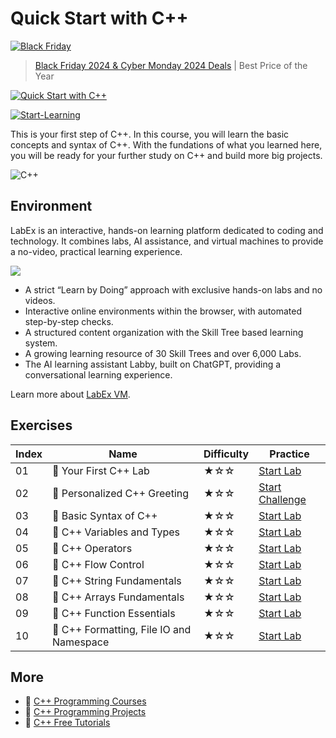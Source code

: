 # Quick Start with C++

[![Black Friday](https://file.labex.io/images/labex-bf24.png)](https://labex.io/pricing)

> [Black Friday 2024 & Cyber Monday 2024 Deals](https://labex.io/pricing) | Best Price of the Year

[![Quick Start with C++](https://cover-creator.appbot.io/quick-start-with-cpp.png)](https://labex.io/courses/quick-start-with-cpp)

[![Start-Learning](https://img.shields.io/badge/Start-Learning-whitesmoke?style=for-the-badge)](https://labex.io/courses/quick-start-with-cpp)

This is your first step of C++. In this course, you will learn the basic concepts and syntax of C++. With the fundations of what you learned here, you will be ready for your further study on C++ and build more big projects.

![C++](https://img.shields.io/badge/C++-whitesmoke?style=for-the-badge&logo=c++)


## Environment

LabEx is an interactive, hands-on learning platform dedicated to coding and technology. It combines labs, AI assistance, and virtual machines to provide a no-video, practical learning experience.

![](https://tutorial-screenshot.getvm.io/images/vm-1725247253.png)

- A strict “Learn by Doing” approach with exclusive hands-on labs and no videos.
- Interactive online environments within the browser, with automated step-by-step checks.
- A structured content organization with the Skill Tree based learning system.
- A growing learning resource of 30 Skill Trees and over 6,000 Labs.
- The AI learning assistant Labby, built on ChatGPT, providing a conversational learning experience.

Learn more about [LabEx VM](https://support.labex.io/using-labex/virtual-machine).

## Exercises

|   Index | Name                                    | Difficulty   | Practice                                                                                                         |
|---------|-----------------------------------------|--------------|------------------------------------------------------------------------------------------------------------------|
|      01 | 📖 Your First C++ Lab                    | ★☆☆          | <a target='_blank' href='https://labex.io/tutorials/cpp-your-first-c-lab-391803'>Start Lab</a>                   |
|      02 | 🎯 Personalized C++ Greeting             | ★☆☆          | <a target='_blank' href='https://labex.io/labs/cpp-personalized-c-greeting-391809'>Start Challenge</a>           |
|      03 | 📖 Basic Syntax of C++                   | ★☆☆          | <a target='_blank' href='https://labex.io/tutorials/cpp-basic-syntax-of-c-178534'>Start Lab</a>                  |
|      04 | 📖 C++ Variables and Types               | ★☆☆          | <a target='_blank' href='https://labex.io/tutorials/cpp-c-variables-and-types-178540'>Start Lab</a>              |
|      05 | 📖 C++ Operators                         | ★☆☆          | <a target='_blank' href='https://labex.io/tutorials/cpp-c-operators-178538'>Start Lab</a>                        |
|      06 | 📖 C++ Flow Control                      | ★☆☆          | <a target='_blank' href='https://labex.io/tutorials/cpp-c-flow-control-178536'>Start Lab</a>                     |
|      07 | 📖 C++ String Fundamentals               | ★☆☆          | <a target='_blank' href='https://labex.io/tutorials/cpp-c-string-fundamentals-178539'>Start Lab</a>              |
|      08 | 📖 C++ Arrays Fundamentals               | ★☆☆          | <a target='_blank' href='https://labex.io/tutorials/cpp-c-arrays-fundamentals-178535'>Start Lab</a>              |
|      09 | 📖 C++ Function Essentials               | ★☆☆          | <a target='_blank' href='https://labex.io/tutorials/cpp-c-function-essentials-178537'>Start Lab</a>              |
|      10 | 📖 C++ Formatting, File IO and Namespace | ★☆☆          | <a target='_blank' href='https://labex.io/tutorials/cpp-c-formatting-file-io-and-namespace-178541'>Start Lab</a> |

## More

- 🔗 [C++ Programming Courses](https://github.com/labex-labs/awesome-programming-courses)
- 🔗 [C++ Programming Projects](https://github.com/labex-labs/awesome-programming-projects)
- 🔗 [C++ Free Tutorials](https://github.com/labex-labs/cpp-free-tutorials)

